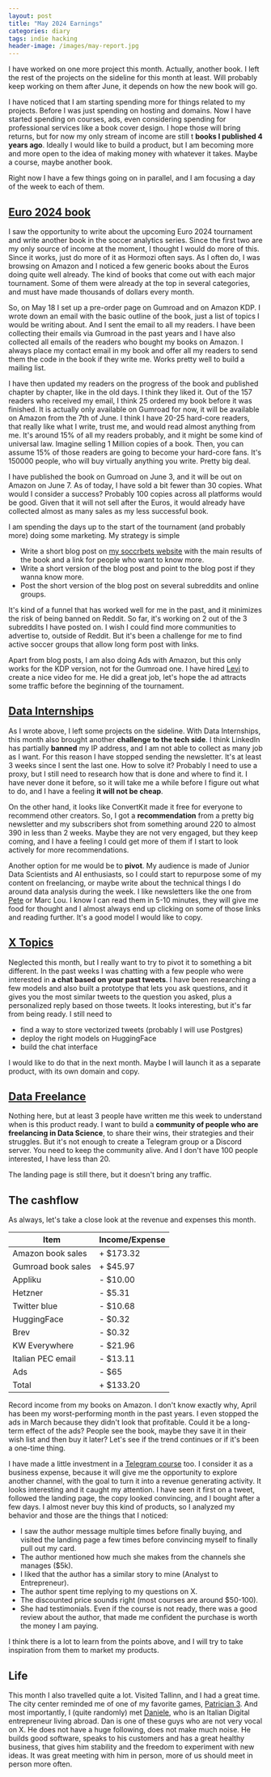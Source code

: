 ```yaml
---
layout: post
title: "May 2024 Earnings"
categories: diary
tags: indie hacking
header-image: /images/may-report.jpg
---
```


I have worked on one more project this month. Actually, another book. I left the rest of the projects on the sideline for this month at least. Will probably keep working on them after June, it depends on how the new book will go.

I have noticed that I am starting spending more for things related to my projects. Before I was just spending on hosting and domains. Now I have started spending on courses, ads, even considering spending for professional services like a book cover design. I hope those will bring returns, but for now my only stream of income are still t **books I published 4 years ago**. Ideally I would like to build a product, but I am becoming more and more open to the idea of making money with whatever it takes. Maybe a course, maybe another book.

Right now I have a few things going on in parallel, and I am focusing a day of the week to each of them.

## [Euro 2024 book][euro2024]

I saw the opportunity to write about the upcoming Euro 2024 tournament and write another book in the soccer analytics series. Since the first two are my only source of income at the moment, I thought I would do more of this. Since it works, just do more of it as Hormozi often says. As I often do, I was browsing on Amazon and I noticed a few generic books about the Euros doing quite well already. The kind of books that come out with each major tournament. Some of them were already at the top in several categories, and must have made thousands of dollars every month.

So, on May 18 I set up a pre-order page on Gumroad and on Amazon KDP. I wrote down an email with the basic outline of the book, just a list of topics I would be writing about. And I sent the email to all my readers. I have been collecting their emails via Gumroad in the past years and I have also collected all emails of the readers who bought my books on Amazon. I always place my contact email in my book and offer all my readers to send them the code in the book if they write me. Works pretty well to build a mailing list.

I have then updated my readers on the progress of the book and published chapter by chapter, like in the old days. I think they liked it. Out of the 157 readers who received my email, I think 25 ordered my book before it was finished. It is actually only available on Gumroad for now, it will be available on Amazon from the 7th of June.
I think I have 20-25 hard-core readers, that really like what I write, trust me, and would read almost anything from me. It's around 15% of all my readers probably, and it might be some kind of universal law. Imagine selling 1 Million copies of a book. Then, you can assume 15% of those readers are going to become your hard-core fans. It's 150000 people, who will buy virtually anything you write. Pretty big deal.

I have published the book on Gumroad on June 3, and it will be out on Amazon on June 7. As of today, I have sold a bit fewer than 30 copies. What would I consider a success? Probably 100 copies across all platforms would be good. Given that it will not sell after the Euros, it would already have collected almost as many sales as my less successful book.

I am spending the days up to the start of the tournament (and probably more) doing some marketing. My strategy is simple

- Write a short blog post on [my soccrbets website][soccrbets] with the main results of the book and a link for people who want to know more.
- Write a short version of the blog post and point to the blog post if they wanna know more.
- Post the short version of the blog post on several subreddits and online groups.

It's kind of a funnel that has worked well for me in the past, and it minimizes the risk of being banned on Reddit. So far, it's working on 2 out of the 3 subreddits I have posted on. I wish I could find more communities to advertise to, outside of Reddit. But it's been a challenge for me to find active soccer groups that allow long form post with links.

Apart from blog posts, I am also doing Ads with Amazon, but this only works for the KDP version, not for the Gumroad one. I have hired [Levi][levi-twitter] to create a nice video for me. He did a great job, let's hope the ad attracts some traffic before the beginning of the tournament.

## [Data Internships][datainternships]

As I wrote above, I left some projects on the sideline. With Data Internships, this month also brought another **challenge to the tech side**. I think LinkedIn has partially **banned** my IP address, and I am not able to collect as many job as I want. For this reason I have stopped sending the newsletter. It's at least 3 weeks since I sent the last one. How to solve it? Probably I need to use a proxy, but I still need to research how that is done and where to find it. I have never done it before, so it will take me a while before I figure out what to do, and I have a feeling **it will not be cheap**.

On the other hand, it looks like ConvertKit made it free for everyone to recommend other creators. So, I got a **recommendation** from a pretty big newsletter and my subscribers shot from something around 220 to almost 390 in less than 2 weeks. Maybe they are not very engaged, but they keep coming, and I have a feeling I could get more of them if I start to look actively for more recommendations.

Another option for me would be to **pivot**. My audience is made of Junior Data Scientists and AI enthusiasts, so I could start to repurpose some of my content on freelancing, or maybe write about the technical things I do around data analysis during the week. I like newsletters like the one from [Pete][pete-twitter] or Marc Lou. I know I can read them in 5-10 minutes, they will give me food for thought and I almost always end up clicking on some of those links and reading further. It's a good model I would like to copy.

## [X Topics][xtopics]

Neglected this month, but I really want to try to pivot it to something a bit different. In the past weeks I was chatting with a few people who were interested in **a chat based on your past tweets**. I have been researching a few models and also built a prototype that lets you ask questions, and it gives you the most similar tweets to the question you asked, plus a personalized reply based on those tweets. It looks interesting, but it's far from being ready. I still need to

- find a way to store vectorized tweets (probably I will use Postgres)
- deploy the right models on HuggingFace
- build the chat interface

I would like to do that in the next month. Maybe I will launch it as a separate product, with its own domain and copy.

## [Data Freelance][datafreelance]

Nothing here, but at least 3 people have written me this week to understand when is this product ready. I want to build a **community of people who are freelancing in Data Science**, to share their wins, their strategies and their struggles. But it's not enough to create a Telegram group or a Discord server. You need to keep the community alive. And I don't have 100 people interested, I have less than 20.

The landing page is still there, but it doesn't bring any traffic.

## The cashflow

As always, let's take a close look at the revenue and expenses this month.

| Item               | Income/Expense |
| ------------------ | -------------- |
| Amazon book sales  | + $173.32      |
| Gumroad book sales | + $45.97       |
| Appliku            | - $10.00       |
| Hetzner            | - $5.31        |
| Twitter blue       | - $10.68       |
| HuggingFace        | - $0.32        |
| Brev               | - $0.32        |
| KW Everywhere      | - $21.96       |
| Italian PEC email  | - $13.11       |
| Ads                | - $65          |
| Total              | + $133.20      |

Record income from my books on Amazon. I don't know exactly why, April has been my worst-performing month in the past years. I even stopped the ads in March because they didn't look that profitable. Could it be a long-term effect of the ads? People see the book, maybe they save it in their wish list and then buy it later? Let's see if the trend continues or if it's been a one-time thing.

I have made a little investment in a [Telegram course][telegram-maria] too. I consider it as a business expense, because it will give me the opportunity to explore another channel, with the goal to turn it into a revenue generating activity. It looks interesting and it caught my attention. I have seen it first on a tweet, followed the landing page, the copy looked convincing, and I bought after a few days. I almost never buy this kind of products, so I analyzed my behavior and those are the things that I noticed:

- I saw the author message multiple times before finally buying, and visited the landing page a few times before convincing myself to finally pull out my card.
- The author mentioned how much she makes from the channels she manages ($5k).
- I liked that the author has a similar story to mine (Analyst to Entrepreneur).
- The author spent time replying to my questions on X.
- The discounted price sounds right (most courses are around $50-100).
- She had testimonials. Even if the course is not ready, there was a good review about the author, that made me confident the purchase is worth the money I am paying.

I think there is a lot to learn from the points above, and I will try to take inspiration from them to market my products.

## Life

This month I also travelled quite a lot. Visited Tallinn, and I had a great time. The city center reminded me of one of my favorite games, [Patrician 3][patrician-3]. And most importantly, I (quite randomly) met [Daniele][dan], who is an Italian Digital entrepreneur living abroad. Dan is one of these guys who are not very vocal on X. He does not have a huge following, does not make much noise. He builds good software, speaks to his customers and has a great healthy business, that gives him stability and the freedom to experiment with new ideas. It was great meeting with him in person, more of us should meet in person more often.

[xtopics]: https://xtopics.co
[soccrbets]: https://soccrbets.com
[datainternships]: https://datainternships.co
[datafreelance]: https://datafreelance.co
[euro2024]: https://tropianhs.gumroad.com/l/euro2024
[telegram-maria]: https://tghero.pro/telegram/
[patrician-3]: https://store.steampowered.com/app/33570/Patrician_III/
[dan]: https://danielesecondi.com/
[pete-twitter]: https://x.com/petecodes
[levi-twitter]: https://x.com/levikul09
